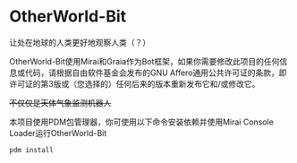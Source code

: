 # OtherWorld-Bit

让处在地球的人类更好地观察人类（？）

OtherWorld-Bit使用Mirai和Graia作为Bot框架，如果你需要修改此项目的任何信息或代码，请根据自由软件基金会发布的GNU Affero通用公共许可证的条款，即许可证的第3版或（您选择的）任何后来的版本重新发布它和/或修改它。

~~不仅仅是天体气象监测机器人~~

本项目使用PDM包管理器，你可使用以下命令安装依赖并使用Mirai Console Loader运行OtherWorld-Bit

    pdm install